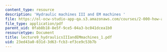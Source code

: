 ```yaml
---
content_type: resource
description: 'Hydraulic machines III and EM machines '
file: https://ol-ocw-studio-app-qa.s3.amazonaws.com/courses/2-000-how-and-why-machines-work-spring-2002/23ed43a0031d3d63fcb3ef3ce9c53b7b_lecture9_hydraulicsIIIandEMmachines_1.pdf
file_type: application/pdf
parent_uid: 0fab8b18-8e5f-9ce5-04a3-bc041dcea1b0
resourcetype: Document
title: lecture9_hydraulicsIIIandEMmachines_1.pdf
uid: 23ed43a0-031d-3d63-fcb3-ef3ce9c53b7b
---
```

